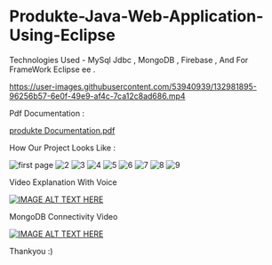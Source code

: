 # Produkte-Java-Web-Application-Using-Eclipse
Technologies Used - MySql Jdbc , MongoDB , Firebase , And For FrameWork Eclipse ee .


https://user-images.githubusercontent.com/53940939/132981895-96256b57-6e0f-49e9-af4c-7ca12c8ad686.mp4


Pdf Documentation : 

[produkte Documentation.pdf](https://github.com/DHIMANvivek/Produkte-Java-Web-Application-Using-Eclipse/files/7149343/produkte.Documentation.pdf)


How Our Project Looks Like :

![first page](https://user-images.githubusercontent.com/53940939/132982537-ae3f1ba9-c46d-4de4-b8a4-827b2d48f88d.png)
![2](https://user-images.githubusercontent.com/53940939/132982538-d368ecff-2fce-4198-bb85-0b348f06ec0c.png)
![3](https://user-images.githubusercontent.com/53940939/132982552-c4932854-fdbb-4cde-8810-57933928419b.png)
![4](https://user-images.githubusercontent.com/53940939/132982554-36985c8b-f181-4513-87ed-b5d58aeaeaee.png)
![5](https://user-images.githubusercontent.com/53940939/132982555-c37ccddb-bfad-4910-b44b-1035d684a3e2.png)
![6](https://user-images.githubusercontent.com/53940939/132982556-8c788a59-ed73-4140-8381-6d9af298c87c.png)
![7](https://user-images.githubusercontent.com/53940939/132982557-84922ff5-fcc1-4277-a8a5-d94ad96378b1.png)
![8](https://user-images.githubusercontent.com/53940939/132982558-9a4869d0-22d6-4da4-a2a8-67e7168de311.png)
![9](https://user-images.githubusercontent.com/53940939/132982559-83a3df8a-6f4b-4a18-ab1a-2b6db1344668.png)



Video Explanation With Voice


[![IMAGE ALT TEXT HERE](https://i.ytimg.com/an_webp/TisSeeRNB-A/mqdefault_6s.webp?du=3000&sqp=CODv9okG&rs=AOn4CLBPLjeEwvynElS3A2Z8kBX4GM817g)](https://www.youtube.com/watch?v=TisSeeRNB-A)



MongoDB Connectivity Video 

[![IMAGE ALT TEXT HERE](https://i.ytimg.com/vi/Fa0oii2hn0A/hqdefault.jpg?sqp=-oaymwEcCNACELwBSFXyq4qpAw4IARUAAIhCGAFwAcABBg==&rs=AOn4CLBVNjFI9B4Bewu3mJ3CydIwjTuAhQ)](https://www.youtube.com/playlist?list=PLJK8Pik8ZzCgxI9atCmkWADJw_YzVilq6)



Thankyou :)

